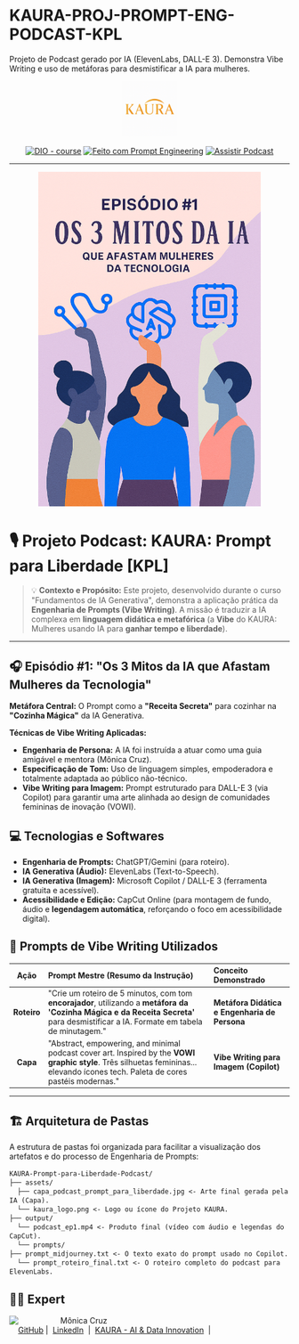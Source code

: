 # KAURA-PROJ-PROMPT-ENG-PODCAST-KPL
Projeto de Podcast gerado por IA (ElevenLabs, DALL-E 3). Demonstra Vibe Writing e uso de metáforas para desmistificar a IA para mulheres.
<p align="center">
    <img width="100" src="https://github.com/monicacruzs/KAURA-PROJ-PROMPT-ENG-PODCAST-KPL/blob/main/assets/Logo%20Kaura%20INPI%20Colorida.png" alt="Logotipo KAURA"> 
</p>

<p align="center">
<a href="https://dio.me/"><img src="https://img.shields.io/badge/DIO-Course-28DA77?logo=youtube" alt="DIO - course"></a>
<a href="SEU GITHUB AQUI" title="Repositório Prompts"><img src="https://img.shields.io/badge/Prompt%20Engineering-Project-blue?logo=github" alt="Feito com Prompt Engineering"></a>
<a href="./output/podcast_ep1.mp4" title="Assistir Podcast"><img src="https://img.shields.io/badge/VÍDEO%2FLIBERDADE-Assistir%20Agora-red?logo=youtube" alt="Assistir Podcast"></a>
</p>

---

<p align="center">
<img 
    src="https://github.com/monicacruzs/KAURA-PROJ-PROMPT-ENG-PODCAST-KPL/blob/main/assets/Copilot_20251029_211633.png"
    width="400"  
    alt="Capa do Podcast KAURA: Prompt para Liberdade"
/>
</p>

# 🎙️ Projeto Podcast: KAURA: Prompt para Liberdade [KPL]

> 💡 **Contexto e Propósito:** Este projeto, desenvolvido durante o curso "Fundamentos de IA Generativa", demonstra a aplicação prática da **Engenharia de Prompts (Vibe Writing)**. A missão é traduzir a IA complexa em **linguagem didática e metafórica** (a **Vibe** do KAURA: Mulheres usando IA para **ganhar tempo e liberdade**).

---

## 🎧 Episódio #1: "Os 3 Mitos da IA que Afastam Mulheres da Tecnologia"

**Metáfora Central:** O Prompt como a **"Receita Secreta"** para cozinhar na **"Cozinha Mágica"** da IA Generativa.

**Técnicas de Vibe Writing Aplicadas:**
* **Engenharia de Persona:** A IA foi instruída a atuar como uma guia amigável e mentora (Mônica Cruz).
* **Especificação de Tom:** Uso de linguagem simples, empoderadora e totalmente adaptada ao público não-técnico.
* **Vibe Writing para Imagem:** Prompt estruturado para DALL-E 3 (via Copilot) para garantir uma arte alinhada ao design de comunidades femininas de inovação (VOWI).

## 💻 Tecnologias e Softwares

- **Engenharia de Prompts:** ChatGPT/Gemini (para roteiro).
- **IA Generativa (Áudio):** ElevenLabs (Text-to-Speech).
- **IA Generativa (Imagem):** Microsoft Copilot / DALL-E 3 (ferramenta gratuita e acessível).
- **Acessibilidade e Edição:** CapCut Online (para montagem de fundo, áudio e **legendagem automática**, reforçando o foco em acessibilidade digital).

## 🧠 Prompts de Vibe Writing Utilizados

|   Ação   | Prompt Mestre (Resumo da Instrução) | Conceito Demonstrado |
| :------: | :--- | :--- |
| **Roteiro** | "Crie um roteiro de 5 minutos, com tom **encorajador**, utilizando a **metáfora da 'Cozinha Mágica e da Receita Secreta'** para desmistificar a IA. Formate em tabela de minutagem." | **Metáfora Didática e Engenharia de Persona** |
| **Capa** | "Abstract, empowering, and minimal podcast cover art. Inspired by the **VOWI graphic style**. Três silhuetas femininas... elevando ícones tech. Paleta de cores pastéis modernas." | **Vibe Writing para Imagem (Copilot)** |

---

## 🏗️ Arquitetura de Pastas

A estrutura de pastas foi organizada para facilitar a visualização dos artefatos e do processo de Engenharia de Prompts:
```
KAURA-Prompt-para-Liberdade-Podcast/
├── assets/
  ├── capa_podcast_prompt_para_liberdade.jpg <- Arte final gerada pela IA (Capa).
  └── kaura_logo.png <- Logo ou ícone do Projeto KAURA.
├── output/
  └── podcast_ep1.mp4 <- Produto final (vídeo com áudio e legendas do CapCut).
  └── prompts/
├── prompt_midjourney.txt <- O texto exato do prompt usado no Copilot.
  └── prompt_roteiro_final.txt <- O roteiro completo do podcast para ElevenLabs.
```

## 👨‍💻 Expert

<p>
    <img 
      align=left 
      margin=10 
      width=80 
      src=https://avatars.githubusercontent.com/u/71937997?v=4
    />
    <p>&nbsp&nbsp&nbspMônica Cruz<br>
    &nbsp&nbsp&nbsp
    <a href=https://github.com/monicacruzs>
    GitHub</a>&nbsp;|&nbsp;
    <a href=https://www.linkedin.com/in/m%C3%B4nicacruz/?locale=pt_BR>LinkedIn</a>
&nbsp;|&nbsp;
    <a href="SEU KAURA AQUI">
    KAURA - AI & Data Innovation</a>
&nbsp;|&nbsp;</p>
</p>
<br/><br/>
<p>
